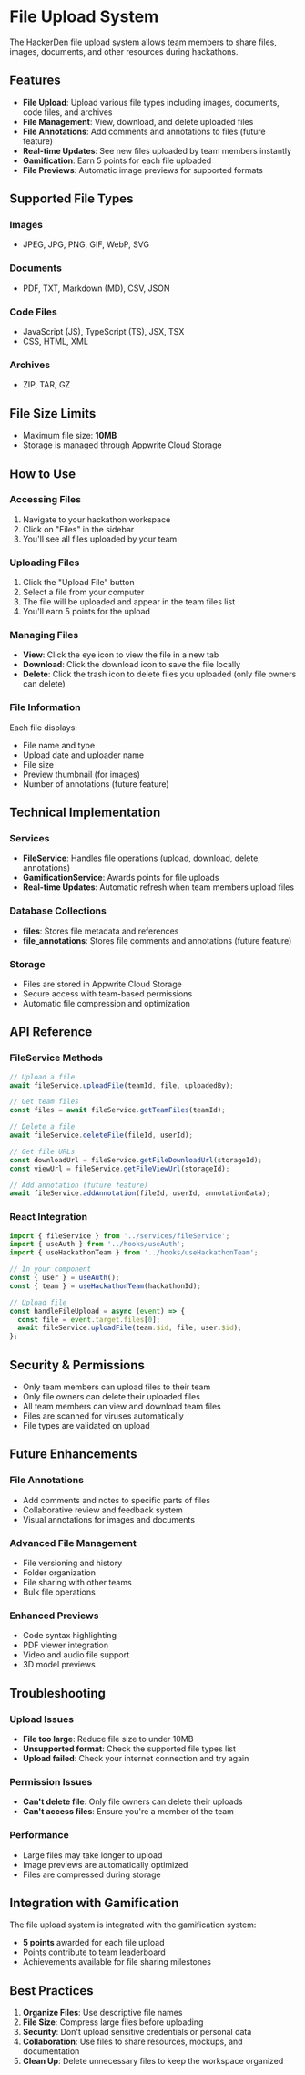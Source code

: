 # File Upload System

The HackerDen file upload system allows team members to share files, images, documents, and other resources during hackathons.

## Features

- **File Upload**: Upload various file types including images, documents, code files, and archives
- **File Management**: View, download, and delete uploaded files
- **File Annotations**: Add comments and annotations to files (future feature)
- **Real-time Updates**: See new files uploaded by team members instantly
- **Gamification**: Earn 5 points for each file uploaded
- **File Previews**: Automatic image previews for supported formats

## Supported File Types

### Images
- JPEG, JPG, PNG, GIF, WebP, SVG

### Documents
- PDF, TXT, Markdown (MD), CSV, JSON

### Code Files
- JavaScript (JS), TypeScript (TS), JSX, TSX
- CSS, HTML, XML

### Archives
- ZIP, TAR, GZ

## File Size Limits

- Maximum file size: **10MB**
- Storage is managed through Appwrite Cloud Storage

## How to Use

### Accessing Files
1. Navigate to your hackathon workspace
2. Click on "Files" in the sidebar
3. You'll see all files uploaded by your team

### Uploading Files
1. Click the "Upload File" button
2. Select a file from your computer
3. The file will be uploaded and appear in the team files list
4. You'll earn 5 points for the upload

### Managing Files
- **View**: Click the eye icon to view the file in a new tab
- **Download**: Click the download icon to save the file locally
- **Delete**: Click the trash icon to delete files you uploaded (only file owners can delete)

### File Information
Each file displays:
- File name and type
- Upload date and uploader name
- File size
- Preview thumbnail (for images)
- Number of annotations (future feature)

## Technical Implementation

### Services
- **FileService**: Handles file operations (upload, download, delete, annotations)
- **GamificationService**: Awards points for file uploads
- **Real-time Updates**: Automatic refresh when team members upload files

### Database Collections
- **files**: Stores file metadata and references
- **file_annotations**: Stores file comments and annotations (future feature)

### Storage
- Files are stored in Appwrite Cloud Storage
- Secure access with team-based permissions
- Automatic file compression and optimization

## API Reference

### FileService Methods

```javascript
// Upload a file
await fileService.uploadFile(teamId, file, uploadedBy);

// Get team files
const files = await fileService.getTeamFiles(teamId);

// Delete a file
await fileService.deleteFile(fileId, userId);

// Get file URLs
const downloadUrl = fileService.getFileDownloadUrl(storageId);
const viewUrl = fileService.getFileViewUrl(storageId);

// Add annotation (future feature)
await fileService.addAnnotation(fileId, userId, annotationData);
```

### React Integration

```javascript
import { fileService } from '../services/fileService';
import { useAuth } from '../hooks/useAuth';
import { useHackathonTeam } from '../hooks/useHackathonTeam';

// In your component
const { user } = useAuth();
const { team } = useHackathonTeam(hackathonId);

// Upload file
const handleFileUpload = async (event) => {
  const file = event.target.files[0];
  await fileService.uploadFile(team.$id, file, user.$id);
};
```

## Security & Permissions

- Only team members can upload files to their team
- Only file owners can delete their uploaded files
- All team members can view and download team files
- Files are scanned for viruses automatically
- File types are validated on upload

## Future Enhancements

### File Annotations
- Add comments and notes to specific parts of files
- Collaborative review and feedback system
- Visual annotations for images and documents

### Advanced File Management
- File versioning and history
- Folder organization
- File sharing with other teams
- Bulk file operations

### Enhanced Previews
- Code syntax highlighting
- PDF viewer integration
- Video and audio file support
- 3D model previews

## Troubleshooting

### Upload Issues
- **File too large**: Reduce file size to under 10MB
- **Unsupported format**: Check the supported file types list
- **Upload failed**: Check your internet connection and try again

### Permission Issues
- **Can't delete file**: Only file owners can delete their uploads
- **Can't access files**: Ensure you're a member of the team

### Performance
- Large files may take longer to upload
- Image previews are automatically optimized
- Files are compressed during storage

## Integration with Gamification

The file upload system is integrated with the gamification system:
- **5 points** awarded for each file upload
- Points contribute to team leaderboard
- Achievements available for file sharing milestones

## Best Practices

1. **Organize Files**: Use descriptive file names
2. **File Size**: Compress large files before uploading
3. **Security**: Don't upload sensitive credentials or personal data
4. **Collaboration**: Use files to share resources, mockups, and documentation
5. **Clean Up**: Delete unnecessary files to keep the workspace organized